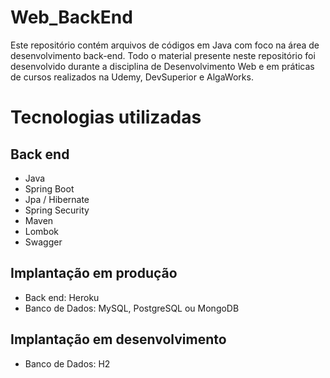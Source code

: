 # Web_BackEnd
Este repositório contém arquivos de códigos em Java com foco na área de desenvolvimento back-end. Todo o material presente neste repositório foi desenvolvido durante a disciplina de Desenvolvimento Web e em práticas de cursos realizados na Udemy, DevSuperior e AlgaWorks.

# Tecnologias utilizadas
## Back end
- Java
- Spring Boot
- Jpa / Hibernate
- Spring Security
- Maven
- Lombok
- Swagger

## Implantação em produção
- Back end: Heroku
- Banco de Dados: MySQL, PostgreSQL ou MongoDB

## Implantação em desenvolvimento
- Banco de Dados: H2
